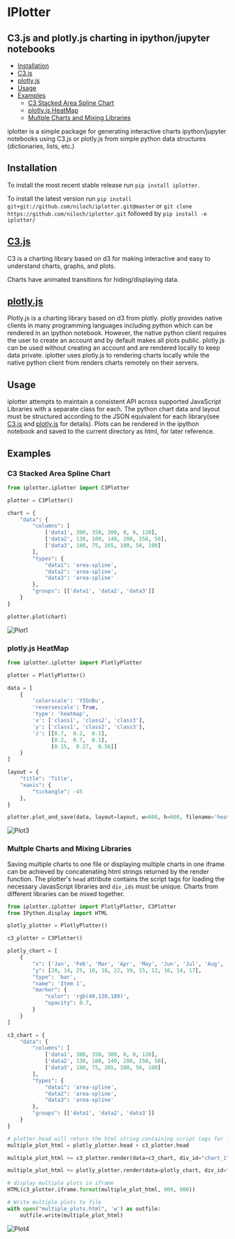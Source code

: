 IPlotter
=================

## C3.js and plotly.js charting in ipython/jupyter notebooks


<!-- MarkdownTOC -->

- [Installation](#installation)
- [C3.js](#c3js)
- [plotly.js](#plotlyjs)
- [Usage](#usage)
- [Examples](#examples)
    - [C3 Stacked Area Spline Chart](#c3-stacked-area-spline-chart)
    - [plotly.js HeatMap](#plotlyjs-heatmap)
    - [Multple Charts and Mixing Libraries](#multple-charts-and-mixing-libraries)

<!-- /MarkdownTOC -->


iplotter is a simple package for generating interactive charts ipython/jupyter notebooks using C3.js or plotly.js from simple python data structures (dictionaries, lists, etc.)

## Installation
To install the most recent stable release run `pip install iplotter`.

To install the latest version run `pip install git+git://github.com/niloch/iplotter.git@master` or
`git clone https://github.com/niloch/iplotter.git` followed by `pip install -e iplotter/`

## [C3.js](http://c3js.org/)

C3 is a charting library based on d3 for making interactive and easy to understand charts, graphs, and plots.

Charts have animated transitions for hiding/displaying data.

## [plotly.js](https://plot.ly/javascript/)

Plotly.js is a charting library based on d3 from plotly.  plotly provides native clients in many programming languages including python which can be rendered in an ipython notebook.  However, the native python client requires the user to create an account and by default makes all plots public. plotly.js can be used without creating an account and are rendered locally to keep data private.  iplotter uses plotly.js to rendering charts locally while the native python client from renders charts remotely on their servers.

## Usage

iplotter attempts to maintain a consistent API across supported JavaScript Libraries with a separate class for each. The python chart data and layout must be structured according to the JSON equivalent for each library(see [C3.js](http://c3js.org/) and [plotly.js](https://plot.ly/javascript/) for details). Plots can be rendered in the ipython notebook and saved to the current directory as html, for later reference.

## Examples

### C3 Stacked Area Spline Chart

```python
from iplotter.iplotter import C3Plotter

plotter = C3Plotter()

chart = {
    "data": {
        "columns": [
            ['data1', 300, 350, 300, 0, 0, 120],
            ['data2', 130, 100, 140, 200, 150, 50],
            ['data3', 180, 75, 265, 100, 50, 100]
        ],
        "types": {
            "data1": 'area-spline',
            "data2": 'area-spline',
            "data3": 'area-spline'
        },
        "groups": [['data1', 'data2', 'data3']]
    }
}

plotter.plot(chart)
```
![Plot1](imgs/plot1.png?raw=true "Plot 1")

### plotly.js HeatMap

```python
from iplotter.iplotter import PlotlyPlotter

plotter = PlotlyPlotter()

data = [
    {
        'colorscale': 'YIGnBu',
        'reversescale': True,
        'type': 'heatmap',
        'x': ['class1', 'class2', 'class3'],
        'y': ['class1', 'class2', 'class3'],
        'z': [[0.7,  0.2,  0.1],
              [0.2,  0.7,  0.1],
              [0.15,  0.27,  0.56]]
    }
]

layout = {
    "title": 'Title',
    "xaxis": {
        "tickangle": -45
    },
}

plotter.plot_and_save(data, layout=layout, w=600, h=600, filename='heatmap1', overwrite=True)
```
![Plot3](imgs/plot3.png?raw=true "Plot 3")

### Multple Charts and Mixing Libraries

Saving multiple charts to one file or displaying multiple charts in one iframe can be achieved by concatenating html strings returned by the render function. The plotter's `head` attribute contains the script tags for loading the necessary JavasScript libraries and `div_ids` must be unique.  Charts from different libraries can be mixed together.

```python
from iplotter.iplotter import PlotlyPlotter, C3Plotter
from IPython.display import HTML

plotly_plotter = PlotlyPlotter()

c3_plotter = C3Plotter()

plotly_chart = [
    {
        "x": ['Jan', 'Feb', 'Mar', 'Apr', 'May', 'Jun', 'Jul', 'Aug', 'Sep', 'Oct', 'Nov', 'Dec'],
        "y": [20, 14, 25, 16, 18, 22, 19, 15, 12, 16, 14, 17],
        "type": 'bar',
        "name": 'Item 1',
        "marker": {
            "color": 'rgb(49,130,189)',
            "opacity": 0.7,
        }
    }
]

c3_chart = {
    "data": {
        "columns": [
            ['data1', 300, 350, 300, 0, 0, 120],
            ['data2', 130, 100, 140, 200, 150, 50],
            ['data3', 180, 75, 265, 100, 50, 100]
        ],
        "types": {
            "data1": 'area-spline',
            "data2": 'area-spline',
            "data3": 'area-spline'
        },
        "groups": [['data1', 'data2', 'data3']]
    }
}

# plotter.head will return the html string containing script tags for loading the plotly.js/C3.js libraries
multiple_plot_html = plotly_plotter.head + c3_plotter.head

multiple_plot_html += c3_plotter.render(data=c3_chart, div_id="chart_1")

multiple_plot_html += plotly_plotter.render(data=plotly_chart, div_id="chart_2")

# display multiple plots in iframe
HTML(c3_plotter.iframe.format(multiple_plot_html, 900, 900))

# Write multiple plots to file
with open("multiple_plots.html", 'w') as outfile:
    outfile.write(multiple_plot_html)
```
![Plot4](imgs/plot4.png?raw=true "Plot 4")